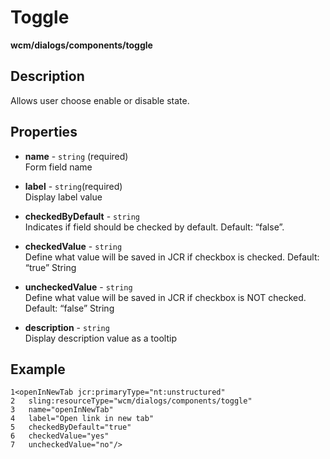 # Toggle

**wcm/dialogs/components/toggle**

## Description

Allows user choose enable or disable state.

## Properties

- **name** -  `string` (required)  
    Form field name

- **label** - `string`(required)  
    Display label value

- **checkedByDefault** - `string`  
    Indicates if field should be checked by default. Default: “false”.

- **checkedValue** - `string`  
    Define what value will be saved in JCR if checkbox is checked. Default: “true” String

- **uncheckedValue** - `string`  
Define what value will be saved in JCR if checkbox is NOT checked. Default: “false” String

- **description** - `string`  
Display description value as a tooltip

## Example

```
1<openInNewTab jcr:primaryType="nt:unstructured" 
2   sling:resourceType="wcm/dialogs/components/toggle" 
3   name="openInNewTab" 
4   label="Open link in new tab" 
5   checkedByDefault="true" 
6   checkedValue="yes" 
7   uncheckedValue="no"/>
```
